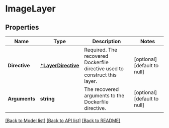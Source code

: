 # ImageLayer

## Properties
Name | Type | Description | Notes
------------ | ------------- | ------------- | -------------
**Directive** | [***LayerDirective**](LayerDirective.md) | Required. The recovered Dockerfile directive used to construct this layer. | [optional] [default to null]
**Arguments** | **string** | The recovered arguments to the Dockerfile directive. | [optional] [default to null]

[[Back to Model list]](../README.md#documentation-for-models) [[Back to API list]](../README.md#documentation-for-api-endpoints) [[Back to README]](../README.md)


